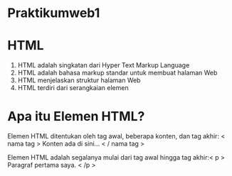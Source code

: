 # Praktikumweb1
# HTML

1. HTML adalah singkatan dari Hyper Text Markup Language
2. HTML adalah bahasa markup standar untuk membuat halaman Web
4. HTML menjelaskan struktur halaman Web
5. HTML terdiri dari serangkaian elemen

# Apa itu Elemen HTML?
Elemen HTML ditentukan oleh tag awal, beberapa konten, dan tag akhir:
< nama tag > Konten ada di sini... < / nama tag >

Elemen HTML adalah segalanya mulai dari tag awal hingga tag akhir:
​​< p > Paragraf pertama saya. < /p >

